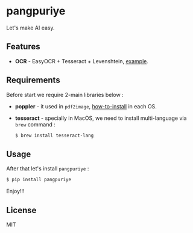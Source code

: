 # **pangpuriye**

Let's make AI easy.

## **Features**

 - **OCR** - EasyOCR + Tesseract + Levenshtein, [example](./example/ocr.ipynb).

## **Requirements**

Before start we require 2-main libraries below :
 - **poppler** - it used in `pdf2image`, [how-to-install](https://pypi.org/project/pdf2image/) in each OS.
 - **tesseract** - specially in MacOS, we need to install multi-language via `brew` command :
  
    ```bash
    $ brew install tesseract-lang
    ```

## **Usage**

After that let's install `pangpuriye` :

```bash
$ pip install pangpuriye
```

Enjoy!!!

## **License**

MIT